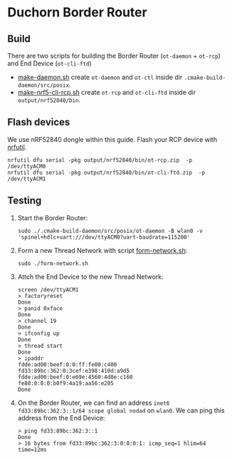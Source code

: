 # Duchorn Border Router

## Build

There are two scripts for building the Border Router (`ot-daemon` + `ot-rcp`) and End Device (`ot-cli-ftd`)

- [make-daemon.sh](./make-daemon.sh) create `ot-daemon` and `ot-ctl` inside dir `.cmake-build-daemon/src/posix`.
- [make-nrf5-cli-rcp.sh](./make-daemon.sh) create `ot-rcp` and `ot-cli-ftd` inside dir `output/nrf52840/bin`.

## Flash devices

We use nRF52840 dongle within this guide. Flash your RCP device with [nrfutil](https://infocenter.nordicsemi.com/topic/ug_nrfutil/UG/nrfutil/nrfutil_intro.html).

```shell
nrfutil dfu serial -pkg output/nrf52840/bin/ot-rcp.zip  -p /dev/ttyACM0
nrfutil dfu serial -pkg output/nrf52840/bin/ot-cli-ftd.zip  -p /dev/ttyACM1
```

## Testing

1. Start the Border Router:

    ```shell
    sudo ./.cmake-build-daemon/src/posix/ot-daemon -B wlan0 -v 'spinel+hdlc+uart:///dev/ttyACM0?uart-baudrate=115200'
    ```

2. Form a new Thread Network with script [form-network.sh](./form-network.sh):

    ```shell
    sudo ./form-network.sh
    ```

3. Attch the End Device to the new Thread Network:

    ```shell
    screen /dev/ttyACM1
    > factoryreset
    Done
    > panid 0xface
    Done
    > channel 19
    Done
    > ifconfig up
    Done
    > thread start
    Done
    > ipaddr
    fdde:ad00:beef:0:0:ff:fe00:c400
    fd33:89bc:362:0:3cef:e398:410d:a9d5
    fdde:ad00:beef:0:e69e:4560:4d8e:c160
    fe80:0:0:0:b0f9:4a19:aa56:e205
    Done
    ```

4. On the Border Router, we can find an address `inet6 fd33:89bc:362:3::1/64 scope global nodad` on `wlan0`. We can ping this address from the End Device:

    ```shell
    > ping fd33:89bc:362:3::1
    Done
    > 16 bytes from fd33:89bc:362:3:0:0:0:1: icmp_seq=1 hlim=64 time=12ms
    ```

